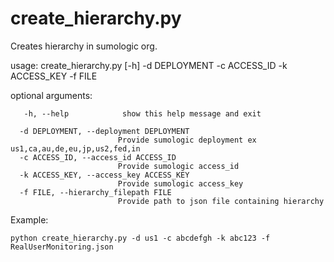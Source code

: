 # create_hierarchy.py

Creates hierarchy in sumologic org.

usage: create_hierarchy.py [-h] -d DEPLOYMENT -c ACCESS_ID -k ACCESS_KEY -f FILE

optional arguments:
```
   -h, --help            show this help message and exit

  -d DEPLOYMENT, --deployment DEPLOYMENT
                        Provide sumologic deployment ex us1,ca,au,de,eu,jp,us2,fed,in
  -c ACCESS_ID, --access_id ACCESS_ID
                        Provide sumologic access_id
  -k ACCESS_KEY, --access_key ACCESS_KEY
                        Provide sumologic access_key
  -f FILE, --hierarchy_filepath FILE
                        Provide path to json file containing hierarchy
```

Example:

`python create_hierarchy.py -d us1 -c abcdefgh -k abc123 -f RealUserMonitoring.json`
